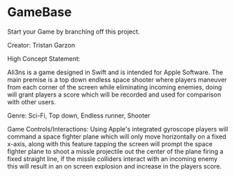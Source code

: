 # GameBase
Start your Game by branching off this project.

Creator: Tristan Garzon

High Concept Statement:

Ali3ns is a game designed in Swift and is intended for Apple Software.
The main premise is a top down endless space  shooter where players maneuver from each corner of the screen while eliminating incoming enemies,
doing will grant players a score which will be recorded and used for comparison with other users.

Genre:
Sci-Fi, Top down, Endless runner, Shooter

Game Controls/Interactions:
Using Apple's integrated gyroscope players will command a space fighter plane which will only move horizontally on a fixed x-axis,
along with this feature tapping the screen will prompt the space fighter plane to shoot a missle projectile out the center of the plane firing a fixed straight line,
if the missle colliders interact with an incoming enemy this will result in an on screen explosion and increase in the players score.
